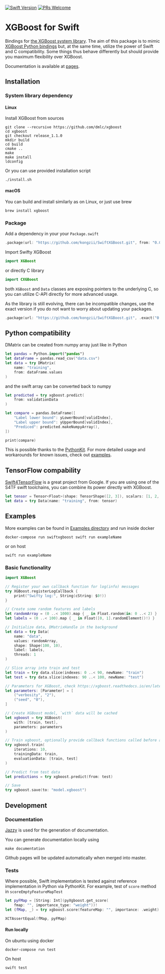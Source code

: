 [![Swift Version](https://img.shields.io/badge/Swift-5.2-green.svg)]()
[![PRs Welcome](https://img.shields.io/badge/PRs-welcome-brightgreen.svg?style=flat-square)](http://makeapullrequest.com) 

# XGBoost for Swift

Bindings for [the XGBoost system library](https://en.wikipedia.org/wiki/XGBoost). 
The aim of this package is to mimic [XGBoost Python bindings](https://xgboost.readthedocs.io/en/latest/python/python_intro.html) but, at the same time, utilize the power of Swift and C compatibility. Some things thus behave differently but should provide you maximum flexibility over XGBoost.

Documentation is available at [pages](https://kongzii.github.io/SwiftXGBoost/).

## Installation

### System library dependency

#### Linux

Install XGBoost from sources

```
git clone --recursive https://github.com/dmlc/xgboost
cd xgboost
git checkout release_1.1.0
mkdir build
cd build
cmake ..
make
make install
ldconfig
```

Or you can use provided installation script

```
./install.sh
```

#### macOS

You can build and install similarly as on Linux, or just use brew

```
brew install xgboost
```

### Package

Add a dependency in your your `Package.swift`

```swift
.package(url: "https://github.com/kongzii/SwiftXGBoost.git", from: "0.0.0"),
```

Import Swifty XGBoost 

```swift
import XGBoost
```

or directly C library 

```swift
import CXGBoost
```

both `XGBoost` and `Data` classes are exposing pointers to the underlying C,
so you can utilize C-API directly for more advanced usage.

As the library is still evolving, there can be incompatible changes, 
use the exact version if you do not want to worry about updating your packages.

```swift
.package(url: "https://github.com/kongzii/SwiftXGBoost.git", .exact("0.1.0")),
```

## Python compatibility

DMatrix can be created from numpy array just like in Python

```swift
let pandas = Python.import("pandas")
let dataFrame = pandas.read_csv("data.csv")
let data = try DMatrix(
    name: "training",
    from: dataFrame.values
)
```

and the swift array can be converted back to numpy

```swift
let predicted = try xgboost.predict(
    from: validationData
)

let compare = pandas.DataFrame([
    "Label lower bound": yLowerBound[validIndex],
    "Label upper bound": yUpperBound[validIndex],
    "Prediced": predicted.makeNumpyArray(),
])

print(compare)
```

This is possible thanks to the [PythonKit](https://github.com/pvieito/PythonKit.git). 
For more detailed usage and workarounds for known issues, check out [examples](https://github.com/kongzii/SwiftXGBoost/tree/master/Examples).

## TensorFlow compability

[Swift4TensorFlow](https://github.com/tensorflow/swift) is a great project from Google. 
If you are using one of the S4TF swift toolchains, you can combine its power directly with XGBoost.

```swift
let tensor = Tensor<Float>(shape: TensorShape([2, 3]), scalars: [1, 2, 3, 4, 5, 6])
let data = try Data(name: "training", from: tensor)
```

## Examples

More examples can be found in [Examples directory](https://github.com/kongzii/SwiftXGBoost/tree/master/Examples) 
and run inside docker

```
docker-compose run swiftxgboost swift run exampleName
```

or on host

```
swift run exampleName
```

### Basic functionality

```swift
import XGBoost

// Register your own callback function for log(info) messages
try XGBoost.registerLogCallback {
    print("Swifty log:", String(cString: $0!))
}

// Create some random features and labels
let randomArray = (0 ..< 1000).map { _ in Float.random(in: 0 ..< 2) }
let labels = (0 ..< 100).map { _ in Float([0, 1].randomElement()!) }

// Initialize data, DMatrixHandle in the background
let data = try Data(
    name: "data",
    values: randomArray,
    shape: Shape(100, 10),
    label: labels,
    threads: 1
)

// Slice array into train and test
let train = try data.slice(indexes: 0 ..< 90, newName: "train")
let test = try data.slice(indexes: 90 ..< 100, newName: "test")

// Parameters for XGBoost, check https://xgboost.readthedocs.io/en/latest/parameter.html
let parameters: [Parameter] = [
    ("verbosity", "2"),
    ("seed", "0"),
]

// Create XGBoost model, `with` data will be cached
let xgboost = try XGBoost(
    with: [train, test],
    parameters: parameters
)

// Train xgboost, optionally provide callback functions called before and after each iteration
try xgboost.train(
    iterations: 10,
    trainingData: train,
    evaluationData: [train, test]
)

// Predict from test data
let predictions = try xgboost.predict(from: test)

// Save
try xgboost.save(to: "model.xgboost")
```

## Development

### Documentation

[Jazzy](https://github.com/realm/jazzy) is used for the generation of documentation.

You can generate documentation locally using 

```
make documentation
```

Github pages will be updated automatically when merged into master.

### Tests

Where possible, Swift implementation is tested against reference implementation in Python via PythonKit. For example, test of `score` method in `scoreEmptyFeatureMapTest`

```swift
let pyFMap = [String: Int](pyXgboost.get_score(
    fmap: "", importance_type: "weight"))!
let (fMap, _) = try xgboost.score(featureMap: "", importance: .weight)

XCTAssertEqual(fMap, pyFMap)
```

#### Run locally

On ubuntu using docker

```
docker-compose run test 
```

On host

```
swift test
```
